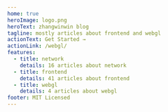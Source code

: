 ```yaml
---
home: true
heroImage: logo.png
heroText: zhangwinwin blog
tagline: mostly articles about frontend and webgl
actionText: Get Started →
actionLink: /webgl/
features:
  - title: network
    details: 16 articles about network
  - title: frontend
    details: 41 articles about frontend
  - title: webgl
    details: 4 articles about webgl
footer: MIT Licensed
---
```

